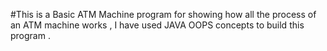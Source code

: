 #This is a Basic ATM Machine program for showing how all the process of an ATM machine works , I have used JAVA OOPS concepts to build this program .

